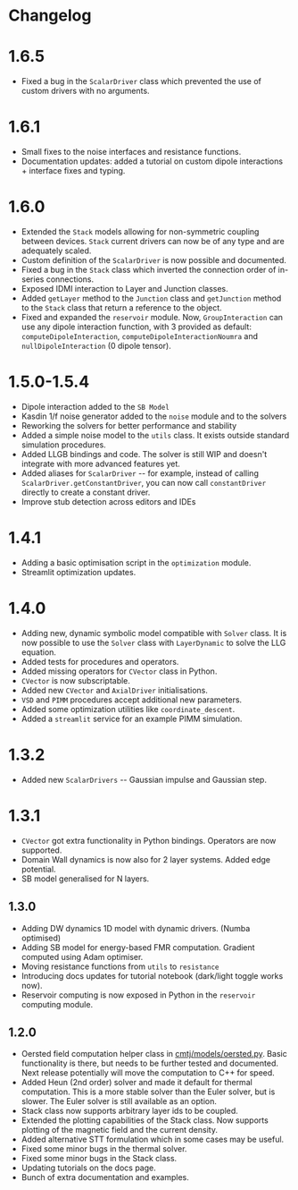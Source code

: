 # Changelog

# 1.6.5

- Fixed a bug in the `ScalarDriver` class which prevented the use of custom drivers with no arguments.

# 1.6.1

- Small fixes to the noise interfaces and resistance functions.
- Documentation updates: added a tutorial on custom dipole interactions + interface fixes and typing.

# 1.6.0

- Extended the `Stack` models allowing for non-symmetric coupling between devices.
  `Stack` current drivers can now be of any type and are adequately scaled.
- Custom definition of the `ScalarDriver` is now possible and documented.
- Fixed a bug in the `Stack` class which inverted the connection order of in-series connections.
- Exposed IDMI interaction to Layer and Junction classes.
- Added `getLayer` method to the `Junction` class and `getJunction` method to the `Stack` class that return a reference to the object.
- Fixed and expanded the `reservoir` module. Now, `GroupInteraction` can use any dipole interaction function, with 3 provided as default: `computeDipoleInteraction`, `computeDipoleInteractionNoumra` and `nullDipoleInteraction` (0 dipole tensor).

# 1.5.0-1.5.4

- Dipole interaction added to the `SB Model`
- Kasdin 1/f noise generator added to the `noise` module and to the solvers
- Reworking the solvers for better performance and stability
- Added a simple noise model to the `utils` class. It exists outside standard simulation procedures.
- Added LLGB bindings and code. The solver is still WIP and doesn't integrate with more advanced features yet.
- Added aliases for `ScalarDriver` -- for example, instead of calling `ScalarDriver.getConstantDriver`, you can now call `constantDriver` directly to create a constant driver.
- Improve stub detection across editors and IDEs

# 1.4.1

- Adding a basic optimisation script in the `optimization` module.
- Streamlit optimization updates.

# 1.4.0

- Adding new, dynamic symbolic model compatible with `Solver` class. It is now possible to use the `Solver` class with `LayerDynamic` to solve the LLG equation.
- Added tests for procedures and operators.
- Added missing operators for `CVector` class in Python.
- `CVector` is now subscriptable.
- Added new `CVector` and `AxialDriver` initialisations.
- `VSD` and `PIMM` procedures accept additional new parameters.
- Added some optimization utilities like `coordinate_descent`.
- Added a `streamlit` service for an example PIMM simulation.

# 1.3.2

- Added new `ScalarDrivers` -- Gaussian impulse and Gaussian step.

# 1.3.1

- `CVector` got extra functionality in Python bindings. Operators are now supported.
- Domain Wall dynamics is now also for 2 layer systems. Added edge potential.
- SB model generalised for N layers.

## 1.3.0

- Adding DW dynamics 1D model with dynamic drivers. (Numba optimised)
- Adding SB model for energy-based FMR computation. Gradient computed using Adam optimiser.
- Moving resistance functions from `utils` to `resistance`
- Introducing docs updates for tutorial notebook (dark/light toggle works now).
- Reservoir computing is now exposed in Python in the `reservoir` computing module.

## 1.2.0

- Oersted field computation helper class in [cmtj/models/oersted.py](cmtj/models/oersted.py). Basic functionality is there, but needs to be further tested and documented. Next release potentially will move the computation to C++ for speed.
- Added Heun (2nd order) solver and made it default for thermal computation. This is a more stable solver than the Euler solver, but is slower. The Euler solver is still available as an option.
- Stack class now supports arbitrary layer ids to be coupled.
- Extended the plotting capabilities of the Stack class. Now supports plotting of the magnetic field and the current density.
- Added alternative STT formulation which in some cases may be useful.
- Fixed some minor bugs in the thermal solver.
- Fixed some minor bugs in the Stack class.
- Updating tutorials on the docs page.
- Bunch of extra documentation and examples.
